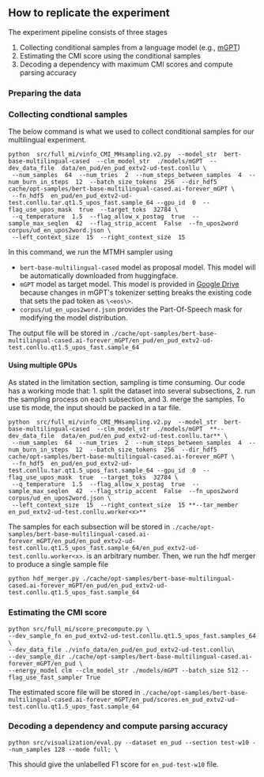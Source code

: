 ## How to replicate the experiment
The experiment pipeline consists of three stages
1. Collecting conditional samples from a language model (e.g., [mGPT](https://huggingface.co/ai-forever/mGPT))
2. Estimating the CMI score using the conditional samples
3. Decoding a dependency with maximum CMI scores and compute parsing accuracy

### Preparing the data

### Collecting condtional samples
The below command is what we used to collect conditional samples for our multilingual experiment.
```
python  src/full_mi/vinfo_CMI_MHsampling.v2.py  --model_str  bert-base-multilingual-cased  --clm_model_str  ./models/mGPT  --dev_data_file  data/en_pud/en_pud_extv2-ud-test.conllu \
 --num_samples  64  --num_tries  2  --num_steps_between_samples  4  --num_burn_in_steps  12  --batch_size_tokens  256  --dir_hdf5  cache/opt-samples/bert-base-multilingual-cased.ai-forever_mGPT \
 --fn_hdf5  en_pud/en_pud_extv2-ud-test.conllu.tar.qt1.5_upos_fast.sample_64 --gpu_id  0  --flag_use_upos_mask  true  --target_toks  32784 \
 --q_temperature  1.5  --flag_allow_x_postag  true  --sample_max_seqlen  42  --flag_strip_accent  False  --fn_upos2word  corpus/ud_en_upos2word.json \
 --left_context_size  15  --right_context_size  15
```

In this command, we run the MTMH sampler using
- `bert-base-multilingual-cased` model as proposal model. This model will be automatically downloaded from huggingface.
- `mGPT` model as target model. This model is provided in [Google Drive](https://drive.google.com/file/d/1QfanZEWGCl1iLrva7Lk84DhgGVVEJElw/view?usp=sharing) because changes in mGPT's tokenizer setting breaks the existing code that sets the pad token as `\<eos\>`.
- `corpus/ud_en_upos2word.json` provides the Part-Of-Speech mask for modifying the model distribution.


The output file will be stored in `./cache/opt-samples/bert-base-multilingual-cased.ai-forever_mGPT/en_pud/en_pud_extv2-ud-test.conllu.qt1.5_upos_fast.sample_64`

#### Using multiple GPUs
As stated in the limitation section, sampling is time consuming. Our code has a working mode that: 1. split the dataset into several subsections, 2. run the sampling process on each subsection, and 3. merge the samples.
To use tis mode, the input should be packed in a tar file.
```
python  src/full_mi/vinfo_CMI_MHsampling.v2.py  --model_str  bert-base-multilingual-cased  --clm_model_str  ./models/mGPT  **--dev_data_file  data/en_pud/en_pud_extv2-ud-test.conllu.tar** \
 --num_samples  64  --num_tries  2  --num_steps_between_samples  4  --num_burn_in_steps  12  --batch_size_tokens  256  --dir_hdf5  cache/opt-samples/bert-base-multilingual-cased.ai-forever_mGPT \
 --fn_hdf5  en_pud/en_pud_extv2-ud-test.conllu.tar.qt1.5_upos_fast.sample_64 --gpu_id  0  --flag_use_upos_mask  true  --target_toks  32784 \
 --q_temperature  1.5  --flag_allow_x_postag  true  --sample_max_seqlen  42  --flag_strip_accent  False  --fn_upos2word  corpus/ud_en_upos2word.json \
 --left_context_size  15  --right_context_size  15 **--tar_member en_pud_extv2-ud-test.conllu.worker<x>**
```
The samples for each subsection will be stored in `./cache/opt-samples/bert-base-multilingual-cased.ai-forever_mGPT/en_pud/en_pud_extv2-ud-test.conllu.qt1.5_upos_fast.sample_64/en_pud_extv2-ud-test.conllu.worker<x>`.
<x> is an arbitrary number.
Then, we run the hdf merger to produce a single sample file
```
python hdf_merger.py ./cache/opt-samples/bert-base-multilingual-cased.ai-forever_mGPT/en_pud/en_pud_extv2-ud-test.conllu.qt1.5_upos_fast.sample_64
```


### Estimating the CMI score 
```
python src/full_mi/score_precompute.py \
--dev_sample_fn en_pud_extv2-ud-test.conllu.qt1.5_upos_fast.samples_64  \
--dev_data_file ./vinfo_data/en_pud/en_pud_extv2-ud-test.conllu\
--dev_sample_dir ./cache/opt-samples/bert-base-multilingual-cased.ai-forever_mGPT/en_pud \
--energy_model clm --clm_model_str ./models/mGPT --batch_size 512 --flag_use_fast_sampler True
```

The estimated score file will be stored in `./cache/opt-samples/bert-base-multilingual-cased.ai-forever_mGPT/en_pud/scores.en_pud_extv2-ud-test.conllu.qt1.5_upos_fast.sample_64`
### Decoding a dependency and compute parsing accuracy  
```
python src/visualization/eval.py --dataset en_pud --section test-w10 --num_samples 128 --mode full; \
```
This should give the unlabelled F1 score for `en_pud-test-w10` file.

